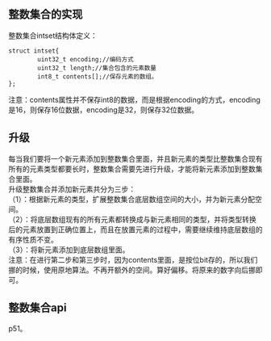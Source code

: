 ## 整数集合的实现  
整数集合intset结构体定义：
```
struct intset{
        uint32_t encoding;//编码方式
        uint32_t length;//集合包含的元素数量
        int8_t contents[];//保存元素的数组。
};
```
注意：contents属性并不保存int8的数据，而是根据encoding的方式，encoding是16，则保存16位数据，encoding是32，则保存32位数据。  
## 升级  
每当我们要将一个新元素添加到整数集合里面，并且新元素的类型比整数集合现有所有的元素类型都要长时，整数集合需要先进行升级，才能将新元素添加到整数集合里面。  
升级整数集合并添加新元素共分为三步：    
（1）：根据新元素的类型，扩展整数集合底层数组空间的大小，并为新元素分配空间。   
（2）：将底层数组现有的所有元素都转换成与新元素相同的类型，并将类型转换后的元素放置到正确位置上，而且在放置元素的过程中，需要继续维持底层数组的有序性质不变。    
（3）：将新元素添加到底层数组里面。    
注意：在进行第二步和第三步时，因为contents里面，是按位bit存的，所以我们挪的时候，使用原地算法。不再开额外的空间。算好偏移。将原来的数字向后挪即可。   
## 整数集合api  
p51。
